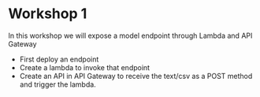 # Workshop 1

In this workshop we will expose a model endpoint through Lambda and API Gateway

- First deploy an endpoint
- Create a lambda to invoke that endpoint
- Create an API in API Gateway to receive the text/csv as a POST method and trigger the lambda.

